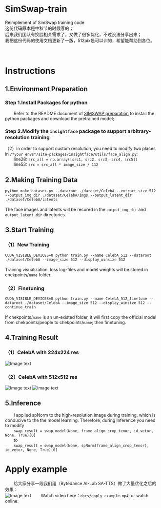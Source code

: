 # SimSwap-train
Reimplement of SimSwap training code<br />
这份代码原本是中秋节的时候写的；<br />
后来我们团队有换脸相关需求了，又做了很多优化，不过没法分享出来；<br />
我把这份代码的使用文档更新了一版，512pix是可以训的，希望能帮助到各位。<br /><br /><br />

# Instructions
## 1.Environment Preparation
### Step 1.Install Packages for python
&emsp;&emsp;Refer to the README document of [SIMSWAP preparation](https://github.com/neuralchen/SimSwap/blob/main/docs/guidance/preparation.md) to install the python packages and download the pretrained model;<br />
### Step 2.Modify the ```insightface``` package to support arbitrary-resolution training
（2）In order to support custom resolution, you need to modify two places in `/*your envs*/site-packages/insightface/utils/face_align.py`:<br />
&emsp;&emsp;line28: `src_all = np.array([src1, src2, src3, src4, src5])`<br />
&emsp;&emsp;line53: `src = src_all * image_size / 112`

## 2.Making Training Data
`python make_dataset.py --dataroot ./dataset/CelebA --extract_size 512 --output_img_dir ./dataset/CelebA/imgs --output_latent_dir ./dataset/CelebA/latents`<br /><br />
The face images and latents will be recored in the `output_img_dir` and `output_latent_dir` directories.

## 3.Start Training
### （1）New Training
`CUDA_VISIBLE_DEVICES=0 python train.py --name CelebA_512 --dataroot ./dataset/CelebA --image_size 512 --display_winsize 512`<br /><br />
Training visualization, loss log-files and model weights will be stored in chekpoints/`name` folder.

### （2）Finetuning
`CUDA_VISIBLE_DEVICES=0 python train.py --name CelebA_512_finetune --dataroot ./dataset/CelebA --image_size 512 --display_winsize 512 --continue_train`<br /><br />
If chekpoints/`name` is an un-existed folder, it will first copy the official model from chekpoints/people to chekpoints/`name`; then finetuning.

## 4.Training Result
### （1）CelebA with 224x224 res
![Image text](https://github.com/a312863063/SimSwap-train/blob/main/docs/img/train_celeba_224.png)

### （2）CelebA with 512x512 res
![Image text](https://github.com/a312863063/SimSwap-train/blob/main/docs/img/train_celeba_512_1.png)
![Image text](https://github.com/a312863063/SimSwap-train/blob/main/docs/img/train_celeba_512_2.png)

## 5.Inference
&emsp;&emsp;I applied spNorm to the high-resolution image during training, which is conducive to the the model learning. Therefore, during Inference you need to modify<br />
&emsp;&emsp;`swap_result = swap_model(None, frame_align_crop_tenor, id_vetor, None, True)[0]`<br />
&emsp;&emsp;to <br />
&emsp;&emsp;`swap_result = swap_model(None, spNorm(frame_align_crop_tenor), id_vetor, None, True)[0]` <br />

# Apply example
&emsp;&emsp;给大家分享一段我们组（Bytedance AI-Lab SA-TTS）做了大量优化之后的效果：<br />
![Image text](https://github.com/a312863063/SimSwap-train/blob/main/docs/img/apply_example.jpg)
&emsp;&emsp;Watch video here：```docs/apply_example.mp4```, or watch online:<br /><br />


